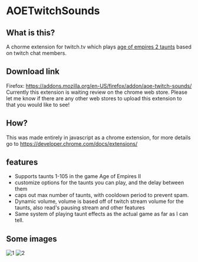 # AOETwitchSounds

## What is this?
A chorme extension for twitch.tv which plays [age of empires 2 taunts](https://ageofempires.fandom.com/wiki/Taunts) based on twitch chat members.

## Download link
Firefox: https://addons.mozilla.org/en-US/firefox/addon/aoe-twitch-sounds/
Currently this extension is waiting review on the chrome web store. Please let me know if there are any other web stores to upload this extension to that you would like to see!

## How?
This was made entirely in javascript as a chrome extension, for more details go to https://developer.chrome.com/docs/extensions/

## features
- Supports taunts 1-105 in the game Age of Empires II
- customize options for the taunts you can play, and the delay between them
- caps out max number of taunts, with cooldown period to prevent spam.
- Dynamic volume, volume is based off of twitch stream volume for the taunts, also read's pausing stream and other features
- Same system of playing taunt effects as the actual game as far as I can tell.

## Some images
![1](https://user-images.githubusercontent.com/12877523/115123746-701b3080-9f8c-11eb-8695-dfedc53a5e79.png)
![2](https://user-images.githubusercontent.com/12877523/115123749-727d8a80-9f8c-11eb-9ddb-3ffcf08f08ba.png)

